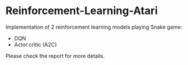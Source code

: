 # Reinforcement-Learning-Atari

Implementation of 2 reinforcement learning models playing Snake game:

 - DQN 
 - Actor critic (A2C)
 
 Please check the report for more details.

